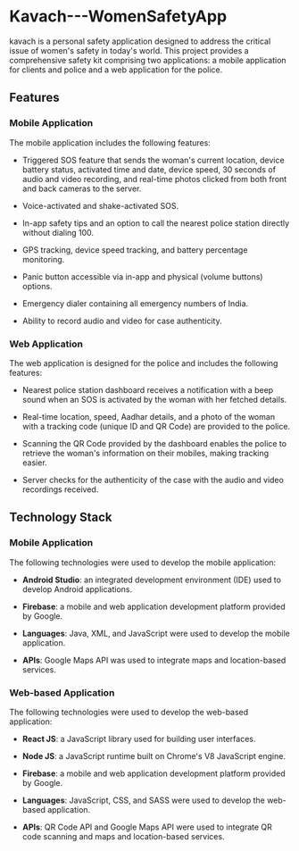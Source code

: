# Kavach---WomenSafetyApp

kavach is a personal safety application designed to address the critical issue of women's safety in today's world. This project provides a comprehensive safety kit comprising two applications: a mobile application for clients and police and a web application for the police.


## Features

### Mobile Application

The mobile application includes the following features:

* Triggered SOS feature that sends the woman's current location, device battery status, activated time and date, device speed, 30 seconds of audio and video recording, and real-time photos clicked from both front and back cameras to the server.

* Voice-activated and shake-activated SOS.

* In-app safety tips and an option to call the nearest police station directly without dialing 100.

* GPS tracking, device speed tracking, and battery percentage monitoring.

* Panic button accessible via in-app and physical (volume buttons) options.

* Emergency dialer containing all emergency numbers of India.

* Ability to record audio and video for case authenticity.

### Web Application

The web application is designed for the police and includes the following features:

* Nearest police station dashboard receives a notification with a beep sound when an SOS is activated by the woman with her fetched details.

* Real-time location, speed, Aadhar details, and a photo of the woman with a tracking code (unique ID and QR Code) are provided to the police.

* Scanning the QR Code provided by the dashboard enables the police to retrieve the woman's information on their mobiles, making tracking easier.

* Server checks for the authenticity of the case with the audio and video recordings received.

## Technology Stack

### Mobile Application

The following technologies were used to develop the mobile application:

* **Android Studio**: an integrated development environment (IDE) used to develop Android applications.

* **Firebase**: a mobile and web application development platform provided by Google.

* **Languages**: Java, XML, and JavaScript were used to develop the mobile application.

* **APIs**: Google Maps API was used to integrate maps and location-based services.

### Web-based Application

The following technologies were used to develop the web-based application:

* **React JS**: a JavaScript library used for building user interfaces.

* **Node JS**: a JavaScript runtime built on Chrome's V8 JavaScript engine.

* **Firebase**: a mobile and web application development platform provided by Google.

* **Languages**: JavaScript, CSS, and SASS were used to develop the web-based application.

* **APIs**: QR Code API and Google Maps API were used to integrate QR code scanning and maps and location-based services.


